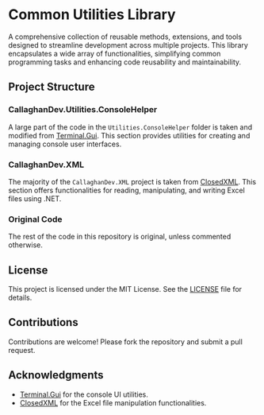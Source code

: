 # Common Utilities Library

A comprehensive collection of reusable methods, extensions, and tools designed to streamline development across multiple projects. This library encapsulates a wide array of functionalities, simplifying common programming tasks and enhancing code reusability and maintainability.

## Project Structure

### CallaghanDev.Utilities.ConsoleHelper

A large part of the code in the `Utilities.ConsoleHelper` folder is taken and modified from [Terminal.Gui](https://github.com/gui-cs/Terminal.Gui). This section provides utilities for creating and managing console user interfaces.

### CallaghanDev.XML

The majority of the `CallaghanDev.XML` project is taken from [ClosedXML](https://github.com/ClosedXML/ClosedXML). This section offers functionalities for reading, manipulating, and writing Excel files using .NET.

### Original Code

The rest of the code in this repository is original, unless commented otherwise.

## License

This project is licensed under the MIT License. See the [LICENSE](LICENSE) file for details.

## Contributions

Contributions are welcome! Please fork the repository and submit a pull request.

## Acknowledgments

- [Terminal.Gui](https://github.com/gui-cs/Terminal.Gui) for the console UI utilities.
- [ClosedXML](https://github.com/ClosedXML/ClosedXML) for the Excel file manipulation functionalities.
